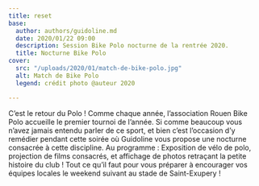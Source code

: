 ```yaml
---
title: reset
base:
  author: authors/guidoline.md
  date: 2020/01/22 09:00
  description: Session Bike Polo nocturne de la rentrée 2020.
  title: Nocturne Bike Polo
cover:
  src: "/uploads/2020/01/match-de-bike-polo.jpg"
  alt: Match de Bike Polo
  legend: crédit photo @auteur 2020

---
```

C’est le retour du Polo ! Comme chaque année, l’association Rouen Bike Polo accueille le premier tournoi de l’année. Si comme beaucoup vous n’avez jamais entendu parler de ce sport, et bien c’est l’occasion d’y remédier pendant cette soirée où Guidoline vous propose une nocturne consacrée à cette discipline. Au programme : Exposition de vélo de polo, projection de films consacrés, et affichage de photos retraçant la petite histoire du club ! Tout ce qu’il faut pour vous préparer à encourager vos équipes locales le weekend suivant au stade de Saint-Exupery !